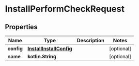 
# InstallPerformCheckRequest

## Properties
| Name | Type | Description | Notes |
| ------------ | ------------- | ------------- | ------------- |
| **config** | [**InstallInstallConfig**](InstallInstallConfig.md) |  |  [optional] |
| **name** | **kotlin.String** |  |  [optional] |
